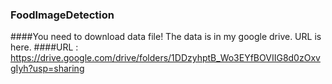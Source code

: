 ### FoodImageDetection
####You need to download data file! The data is in my google drive. URL is here.
####URL : https://drive.google.com/drive/folders/1DDzyhptB_Wo3EYfBOVIIG8d0zOxvgIyh?usp=sharing
